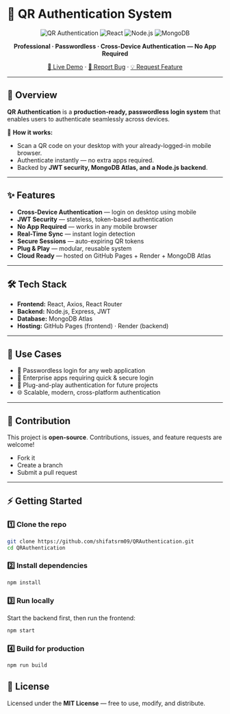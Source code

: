 # 🔐 QR Authentication System

<div align="center">

![QR Authentication](https://img.shields.io/badge/QR-Authentication-blue?style=for-the-badge\&logo=qrcode\&logoColor=white)
![React](https://img.shields.io/badge/Frontend-React-61DAFB?style=for-the-badge\&logo=react)
![Node.js](https://img.shields.io/badge/Backend-Express.js-green?style=for-the-badge\&logo=node.js)
![MongoDB](https://img.shields.io/badge/Database-MongoDB%20Atlas-47A248?style=for-the-badge\&logo=mongodb)

**Professional · Passwordless · Cross-Device Authentication — No App Required**

[🚀 Live Demo](https://shifatsrm09.github.io/QRAuthentication/) · [🐞 Report Bug](https://github.com/shifatsrm09/QRAuthentication/issues) · [💡 Request Feature](https://github.com/shifatsrm09/QRAuthentication/issues)

</div>

---

## 📌 Overview

**QR Authentication** is a **production-ready, passwordless login system** that enables users to authenticate seamlessly across devices.

🔑 **How it works:**

* Scan a QR code on your desktop with your already-logged-in mobile browser.
* Authenticate instantly — no extra apps required.
* Backed by **JWT security, MongoDB Atlas, and a Node.js backend**.

---

## ✨ Features

*  **Cross-Device Authentication** — login on desktop using mobile
*  **JWT Security** — stateless, token-based authentication
*  **No App Required** — works in any mobile browser
*  **Real-Time Sync** — instant login detection
*  **Secure Sessions** — auto-expiring QR tokens
*  **Plug & Play** — modular, reusable system
*  **Cloud Ready** — hosted on GitHub Pages + Render + MongoDB Atlas

---

## 🛠️ Tech Stack

* **Frontend:** React, Axios, React Router
* **Backend:** Node.js, Express, JWT
* **Database:** MongoDB Atlas
* **Hosting:** GitHub Pages (frontend) · Render (backend)

---

## 🎯 Use Cases

* 🔑 Passwordless login for any web application
* 🏢 Enterprise apps requiring quick & secure login
* 📱 Plug-and-play authentication for future projects
* 🌐 Scalable, modern, cross-platform authentication

---

## 🤝 Contribution

This project is **open-source**. Contributions, issues, and feature requests are welcome!

* Fork it
* Create a branch
* Submit a pull request

---


## ⚡ Getting Started

### 1️⃣ Clone the repo

```bash
git clone https://github.com/shifatsrm09/QRAuthentication.git
cd QRAuthentication
```

### 2️⃣ Install dependencies

```bash
npm install
```

### 3️⃣ Run locally

Start the backend first, then run the frontend:

```bash
npm start
```

### 4️⃣ Build for production

```bash
npm run build

```

## 📝 License

Licensed under the **MIT License** — free to use, modify, and distribute.

